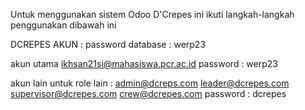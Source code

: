 Untuk menggunakan sistem Odoo D'Crepes ini ikuti langkah-langkah penggunakan dibawah ini 

DCREPES AKUN :
password database : werp23

akun utama 
ikhsan21si@mahasiswa.pcr.ac.id
password : werp23

akun lain untuk role lain : 
admin@dcreps.com
leader@dcrepes.com 
supervisor@dcrepes.com 
crew@dcrepes.com 
password : dcrepes
